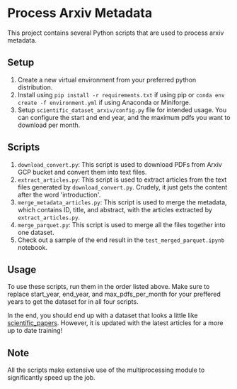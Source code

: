 
# Process Arxiv Metadata

This project contains several Python scripts that are used to process arxiv metadata.

## Setup

1. Create a new virtual environment from your preferred python distribution.
2. Install using `pip install -r requirements.txt` if using pip or `conda env create -f environment.yml` if using Anaconda or Miniforge.
3. Setup `scientific_dataset_arxiv/config.py` file for intended usage. You can configure the start and end year, and the maximum pdfs you want to download per month.


## Scripts

1. `download_convert.py`: This script is used to download PDFs from Arxiv GCP bucket and convert them into text files.
2. `extract_articles.py`: This script is used to extract articles from the text files generated by `download_convert.py`. Crudely, it just gets the content after the word 'introduction'.
3. `merge_metadata_articles.py`: This script is used to merge the metadata, which contains ID, title, and abstract, with the articles extracted by `extract_articles.py`.
4. `merge_parquet.py`: This script is used to merge all the files together into one dataset.
5. Check out a sample of the end result in the `test_merged_parquet.ipynb` notebook.


## Usage

To use these scripts, run them in the order listed above. Make sure to replace start_year, end_year, and max_pdfs_per_month for your preffered years to get the dataset for in all four scripts.

In the end, you should end up with a dataset that looks a little like [scientific_papers](https://huggingface.co/datasets/scientific_papers). However, it is updated with the latest articles for a more up to date training!

## Note

All the scripts make extensive use of the multiprocessing module to significantly speed up the job.
